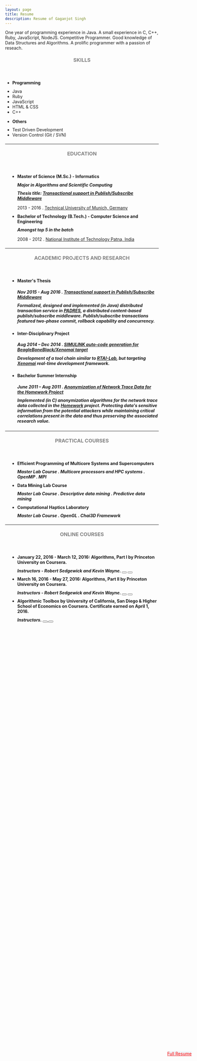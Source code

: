 ```yaml
---
layout: page
title: Resume
description: Resume of Gaganjot Singh
---
```


One year of programming experience in Java.
A small experience in C, C++, Ruby, JavaScript, NodeJS.
Competitive Programmer.
Good knowledge of Data Structures and Algorithms.
A prolific programmer with a passion of reseach.

<!-- Skills -->
<section class="row">
	<header class="col-md-3">
		<h3 style="text-transform:uppercase;color:gray; margin-top:21px; margin-bottom:10.5px">Skills</h3>
	</header>
	<div class="col-md-9">
		<div class="row">
			<div class="col-md-6">
				<ul class="list-group">
					<li class="list-group-item active"><h4 style="margin-top:10.5px; margin-bottom:10.5px"><strong>Programming</strong></h4></li>
					<li class="list-group-item">Java</li>
					<li class="list-group-item">Ruby</li>
					<li class="list-group-item">JavaScript</li>
					<li class="list-group-item">HTML & CSS</li>
					<li class="list-group-item">C++</li>
				</ul>
			</div>
			<div class="col-md-6">
				<ul class="list-group">
					<li class="list-group-item active"><h4 style="margin-top:10.5px; margin-bottom:10.5px"><strong>Others</strong></h4></li>
					<li class="list-group-item">Test Driven Development</li>
					<li class="list-group-item">Version Control (Git / SVN)</li>
				</ul>
			</div>
		</div>
	</div>
</section>
<hr style="margin-top:21px; margin-bottom:21px" />
<!-- Education -->
<section class="row">
	<header class="col-md-3">
		<h3 style="text-transform:uppercase;color:gray; margin-top:21px; margin-bottom:10.5px">Education</h3>
	</header>
	<div class="col-md-9">
		<ul style="padding-left: 40px; margin-bottom: 10.5px">
			<li>
				<h4 style="margin-top:10.5px; margin-bottom:10.5px">Master of Science (M.Sc.) - Informatics <a href="/study/coursesUndertaken/#during_masters" title="Relevant courses undertaken during Masters"><span class="glyphicon glyphicon-book"></span></a></h4>
				<h5 style="margin-top:10.5px; margin-bottom:10.5px">Major in Algorithms and Scientific Computing</h5>
				<h5 style="margin-top:10.5px; margin-bottom:10.5px">Thesis title: <a href="{{ site.url_master_thesis }}">Transactional support in Publish/Subscribe Middleware</a></h5>
				<p style="margin-bottom:10.5px">2013 - 2016 . <a href="https://www.tum.de/">Technical University of Munich, Germany</a></p>
			</li>
			<li>
				<h4 style="margin-top:10.5px; margin-bottom:10.5px">Bachelor of Technology (B.Tech.) - Computer Science and Engineering <a href="/study/coursesUndertaken/#during_bachelors" title="Relevant courses undertaken during Bachelors"><span class="glyphicon glyphicon-book"></span></a></h4>
				<h5 style="margin-top:10.5px; margin-bottom:10.5px">Amongst top 5 in the batch</h5>
				<p style="margin-bottom:10.5px">2008 - 2012 . <a href="http://www.nitp.ac.in/">National Institute of Technology Patna, India</a></p>
			</li>
		</ul>
	</div>
</section>
<hr style="margin-top:21px; margin-bottom:21px" />
<!-- Academic Projects and Research -->
<section class="row">
	<header class="col-md-3">
		<h3 style="text-transform:uppercase;color:gray; margin-top:21px; margin-bottom:10.5px">Academic Projects and Research</h3>
	</header>
	<div class="col-md-9">
		<ul style="padding-left: 40px; margin-bottom: 10.5px">
			<li>
				<h4 style="margin-top:10.5px; margin-bottom:10.5px">Master's Thesis</h4>
				<h5 style="margin-bottom:10.5px; margin-bottom:10.5px">Nov 2015 - Aug 2016 . <a href="{{ site.url_master_thesis }}">Transactional support in Publish/Subscribe Middleware</a></h5>
				<h5 style="margin-top:10.5px">Formalized, designed and implemented (in Java) distributed transaction service in <a href="http://www.msrg.utoronto.ca/projects/padres/">PADRES</a>, a distributed content-based publish/subscribe middleware. Publish/subscribe transactions featured two-phase commit, rollback capability and concurrency.</h5>
			</li>
			<li>
				<h4 style="margin-top:10.5px; margin-bottom:10.5px">Inter-Disciplinary Project</h4>
				<h5 style="margin-bottom:10.5px; margin-bottom:10.5px">Aug 2014 – Dec 2014 . <a href="{{ site.url_idp }}">SIMULINK auto-code generation for BeagleBoneBlack/Xenomai target</a></h5>
				<h5 style="margin-top:10.5px">Development of a tool chain similar to <a href="https://www.rtai.org/?About\_RTAI-Lab">RTAI-Lab</a>, but targeting <a href="https://xenomai.org/">Xenomai</a> real-time development framework.</h5>
			</li>
			<li>
				<h4 style="margin-top:10.5px; margin-bottom:10.5px">Bachelor Summer Internship</h4>
				<h5 style="margin-bottom:10.5px; margin-bottom:10.5px">June 2011 – Aug 2011 . <a href="{{ site.url_si2011 }}">Anonymization of Network Trace Data for the Homework Project</a></h5>
				<h5 style="margin-top:10.5px">Implemented (in C) anonymization algorithms for the network trace data collected in the <a href="http://homenetworks.ac.uk/">Homework</a> project. Protecting data's sensitive information from the potential attackers while maintaining critical correlations present in the data and thus preserving the associated research value.</h5>
			</li>
		</ul>
	</div>
</section>
<hr style="margin-top:21px; margin-bottom:21px" />
<!-- Practical Courses during Masters study -->
<section class="row">
	<header class="col-md-3">
		<h3 style="text-transform:uppercase;color:gray; margin-top:21px; margin-bottom:10.5px">Practical Courses</h3>
	</header>
	<div class="col-md-9">
		<ul style="padding-left: 40px; margin-bottom: 10.5px">
			<li>
				<h4 style="margin-top:10.5px; margin-bottom:10.5px">Efficient Programming of Multicore Systems and Supercomputers</h4>
				<h5 style="margin-top:10.5px; margin-bottom:10.5px">Master Lab Course . Multicore processors and HPC systems . OpenMP . MPI</h5>
			</li>
			<li>
				<h4 style="margin-top:10.5px; margin-bottom:10.5px">Data Mining Lab Course</h4>
				<h5 style="margin-top:10.5px; margin-bottom:10.5px">Master Lab Course . Descriptive data mining . Predictive data mining</h5>
			</li>
			<li>
				<h4 style="margin-top:10.5px; margin-bottom:10.5px">Computational Haptics Laboratory</h4>
				<h5 style="margin-top:10.5px; margin-bottom:10.5px">Master Lab Course . OpenGL . Chai3D Framework</h5>
			</li>
		</ul>
	</div>
</section>
<hr style="margin-top:21px; margin-bottom:21px" />
<!-- Online Courses -->
<section class="row">
	<header class="col-md-3">
		<h3 style="text-transform:uppercase;color:gray; margin-top:21px; margin-bottom:10.5px">Online Courses</h3>
	</header>
	<div class="col-md-9">
		<ul style="padding-left: 40px; margin-bottom: 10.5px">
			<li>
				<h4 style="margin-top:10.5px; margin-bottom:10.5px">January 22, 2016 - March 12, 2016: Algorithms, Part I by Princeton University on Coursera.</h4>
				<h5 style="margin-top:10.5px; margin-bottom:10.5px">Instructors - Robert Sedgewick and Kevin Wayne.
				  <a>
				    <button type="button" title="This course provides no certificate" class="btn btn-default btn-sm">
				      <span class="glyphicon glyphicon-education"></span>
				    </button>
				  </a>
				  <a href="https://www.coursera.org/course/algs4partI">
				    <button type="button" title="Course Homepage" class="btn btn-default btn-sm">
				      <span class="glyphicon glyphicon-info-sign"></span>
				    </button>
				  </a>
				</h5>
			</li>
			<li>
				<h4 style="margin-top:10.5px; margin-bottom:10.5px">March 16, 2016 - May 27, 2016: Algorithms, Part II by Princeton University on Coursera.</h4>
				<h5 style="margin-top:10.5px; margin-bottom:10.5px">Instructors - Robert Sedgewick and Kevin Wayne.
				  <a>
				    <button type="button" title="This course provides no certificate" class="btn btn-default btn-sm">
				      <span class="glyphicon glyphicon-education"></span>
				    </button>
				  </a>
				  <a href="https://www.coursera.org/course/algs4partII">
				    <button type="button" title="Course Homepage" class="btn btn-default btn-sm">
				      <span class="glyphicon glyphicon-info-sign"></span>
				    </button>
				  </a>
				</h5>
			</li>
			<li>
				<h4 style="margin-top:10.5px; margin-bottom:10.5px">Algorithmic Toolbox by University of California, San Diego & Higher School of Economics on Coursera. Certificate earned on April 1, 2016.</h4>
				<h5 style="margin-top:10.5px; margin-bottom:10.5px">Instructors.
				  <a href="https://www.coursera.org/account/accomplishments/certificate/SXXQFP8XLP3E">
				    <button type="button" title="Verify Certificate" class="btn btn-default btn-sm">
				      <span class="glyphicon glyphicon-education"></span>
				    </button>
				  </a>
				  <a href="https://www.coursera.org/">
				    <button type="button" title="Course Homepage" class="btn btn-default btn-sm">
				      <span class="glyphicon glyphicon-info-sign"></span>
				    </button>
				  </a>
				</h5>
			</li>
		</ul>
	</div>
</section>
<!-- Work -->
<!-- section class="row">
	<header class="col-md-3">
		<h3 style="text-transform:uppercase;color:gray; margin-top:21px; margin-bottom:10.5px">Work Experience</h3>
	</header>
	<div class="col-md-9">
		<ul style="padding-left: 40px; margin-bottom: 10.5px">
			<li>
				<h4 style="margin-top:10.5px; margin-bottom:10.5px">ABC company</h4>
				<h5 style="margin-top:10.5px; margin-bottom:10.5px">May 1000 - March 1000</h5>
				<p style="margin-bottom:10.5px">Worked as Web Developer with ABC team</p>
			</li>
		</ul>
	</div>
</section -->

<!-- Contact for full resume -->
<a id="full_resume" href="mailto:{{ site.email }}?subject=Resume Request" class="btn btn-info btn-lg" title="Work experience, Projects, GPAs: Contact via email for detailed resume." style="position: fixed; top: 90%; left: 100%; margin-top: -100px; margin-left: -200px; color: red; background-color: aliceblue;">
  <span id="resume_envelope" class="glyphicon glyphicon-envelope"></span> Full Resume
</a>

<script>
$(document).ready(function(){
     $("#full_resume").mouseover(function(){
         $("#resume_envelope").addClass("glyphicon-send").removeClass("glyphicon-envelope");
     });
     $("#full_resume").mouseout(function(){
         $("#resume_envelope").addClass("glyphicon-envelope").removeClass("glyphicon-send");
     });
});
</script>
